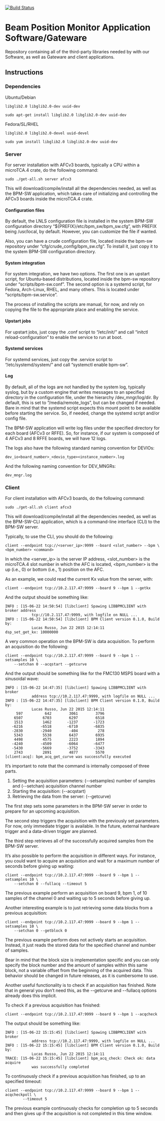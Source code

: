 [![Build
Status](https://travis-ci.org/lnls-dig/bpm-app.svg)](https://travis-ci.org/lnls-dig/bpm-app)

# Beam Position Monitor Application Software/Gateware

Repository containing all of the third-party libraries needed by with our
Software, as well as Gateware and client applications.

## Instructions

### Dependencies

Ubuntu/Debian

    libglib2.0 libglib2.0-dev uuid-dev

    sudo apt-get install libglib2.0 libglib2.0-dev uuid-dev

Fedora/SL/RHEL

    libglib2.0 libglib2.0-devel uuid-devel

    sudo yum install libglib2.0 libglib2.0-dev uuid-dev

### Server

For server installation with AFCv3 boards, typically a CPU within a microTCA.4
crate, do the following command:

    sudo ./get-all.sh server afcv3

This will download/compile/install all the dependencies needed, as well as the
BPM-SW application, which takes care of initializing and controlling the AFCv3
boards inside the microTCA.4 crate.

#### Configuration files

By default, the LNLS configuration file is installed in the system BPM-SW
configuration directory “${PREFIX}/etc/bpm_sw/bpm_sw.cfg”, with PREFIX being
/usr/local, by default. However, you can customize the file if wanted.

Also, you can have a crude configuration file, located inside the bpm-sw
repository under “cfg/crude_config/bpm_sw.cfg”. To install it, just copy it to
the system BPM-SW configuration directory.

#### System integration

For system integration, we have two options. The first one is an upstart
script, for Ubuntu-based distributions, located inside the bpm-sw repository
under “scripts/bpm-sw.conf”. The second option is a systemd script, for Fedora,
Arch-Linux, RHEL, and many others. This is located under
“scripts/bpm-sw.service”.

The process of installing the scripts are manual, for now, and rely on copying
the file to the appropriate place and enabling the service.

#### Upstart jobs

For upstart jobs, just copy the .conf script to “/etc/init/” and call “initctl
reload-configuration” to enable the service to run at boot.

#### Systemd services

For systemd services, just copy the .service script to “/etc/systemd/system/”
and call “systemctl enable bpm-sw”.

#### Log

By default, all of the logs are not handled by the system log, typically
syslog, but by a custom engine that writes messages to an specified directory
in the configuration file, under the hierarchy /dev_mngr/log/dir. By default,
this is set to “/media/remote_logs”, but can be changed if needed. Bare in mind
that the systemd script expects this mount point to be available before
starting the service. So, if needed, change the systemd script and/or config
file.

The BPM-SW application will write log files under the specified directory for
each board (AFCv3 or RFFE). So, for instance, if our system is composed of 4
AFCv3 and 8 RFFE boards, we will have 12 logs.

The logs also have the following standard naming convention for DEVIOs:

    dev_io<board_number>_<devio_type><instance_number>.log

And the following naming convention for DEV_MNGRs:

    dev_mngr.log

### Client

For client installation with AFCv3 boards, do the following command:

    sudo ./get-all.sh client afcv3

This will download/compile/install all the dependencies needed, as well as the
BPM-SW-CLI application, which is a command-line interface (CLI) to the BPM-SW
server.

Typically, to use the CLI, you should do the following:

    client --endpoint tcp://<server_ip>:9999 --board <slot_number> --bpm \
    <bpm_number> <command>

In which the <server_ip> is the server IP address, <slot_number> is the
microTCA.4 slot number in which the AFC is located, <bpm_number> is the up
(i.e., 0) or bottom (i.e., 1) position on the AFC.

As an example, we could read the current Kx value from the server, with:

    client --endpoint tcp://10.2.117.47:9999 --board 9 --bpm 1 --getkx

And the output should be something like:

```
INFO : [15-06-22 14:50:54] [libclient] Spawing LIBBPMCLIENT with broker address
            tcp://10.2.117.47:9999, with logfile on NULL ...
INFO : [15-06-22 14:50:54] [libclient] BPM Client version 0.1.0, Build by:
            Lucas Russo, Jun 22 2015 12:14:11
dsp_set_get_kx: 10000000
```

A very common operation on the BPM-SW is data acquisition. To perform an
acquisition do the following:

    client --endpoint tcp://10.2.117.47:9999 --board 9 --bpm 1 --setsamples 10 \
        --setchan 0 --acqstart --getcurve

And the output should be something like for the FMC130 MSPS board with a
sinusoidal wave:

```
INFO : [15-06-22 14:47:35] [libclient] Spawing LIBBPMCLIENT with broker
            address tcp://10.2.117.47:9999, with logfile on NULL ...
INFO : [15-06-22 14:47:35] [libclient] BPM Client version 0.1.0, Build by:
            Lucas Russo, Jun 22 2015 12:14:11
     597	      642	     3061	     3796
    6507	     6703	     6297	     6518
    1513	     1462	    -1237	    -1723
   -6216	    -6518	    -6710	    -6835
   -2830	    -2940	     -404	      278
    5343	     5538	     6437	     6935
    4498	     4575	     2223	     1894
   -4240	    -4509	    -6064	    -6477
   -5430	    -5669	    -3752	    -3343
    2743	     2891	     4877	     5570
[client:acq]: bpm_acq_get_curve was successfully executed
```

It’s important to note that the command is internally composed of three parts.

1. Setting the acquisition parameters: (--setsamples) number of samples and
    (--setchan) acquisition channel number
2. Starting the acquisition: (--acqstart)
3. Retrieving the data from the server: (--getcurve)

The first step sets some parameters in the BPM-SW server in order to prepare
for an upcoming acquisition.

The second step triggers the acquisition with the previously set parameters.
For now, only immediate trigger is available. In the future, external hardware
trigger and a data-driven trigger are planned.

The third step retrieves all of the successfully acquired samples from the
BPM-SW server.

It’s also possible to perform the acquisition in different ways. For instance,
you could want to acquire an acquisition and wait for a maximum number of
seconds before giving up waiting:

    client --endpoint tcp://10.2.117.47:9999 --board 9 --bpm 1 --setsamples 10 \
        --setchan 0 --fullacq --timeout 5

The previous example perform an acquisition on board 9, bpm 1, of 10 samples
of the channel 0 and waiting up to 5 seconds before giving up.

Another interesting example is to just retrieving some data blocks from a
previous acquisition:

    client --endpoint tcp://10.2.117.47:9999 --board 9 --bpm 1 --setsamples 10 \
        --setchan 0 --getblock 0

The previous example perform does not actively starts an acquisition. Instead,
it just reads the stored data for the specified channel and number of samples.

Bear in mind that the block size is implementation specific and you can only
specify the block number and the amount of samples within this same block, not
a variable offset from the beginning of the acquired data. This behavior should
be changed in future releases, as it is cumbersome to use.

Another useful functionality is to check if an acquisition has finished. Note
that in general you don’t need this, as the --getcurve and --fullacq options
already does this implicit.

To check if a previous acquisition has finished:

    client --endpoint tcp://10.2.117.47:9999 --board 9 --bpm 1 --acqcheck

The output should be something like:

```
INFO : [15-06-22 15:15:45] [libclient] Spawing LIBBPMCLIENT with broker
            address tcp://10.2.117.47:9999, with logfile on NULL ...
INFO : [15-06-22 15:15:45] [libclient] BPM Client version 0.1.0, Build by:
            Lucas Russo, Jun 22 2015 12:14:11
TRACE: [15-06-22 15:15:45] [libclient] bpm_acq_check: Check ok: data acquire
            was successfully completed
```

To continuously check if a previous acquisition has finished, up to an
specified timeout:

    client --endpoint tcp://10.2.117.47:9999 --board 9 --bpm 1 --acqcheckpoll \
            --timeout 5


The previous example continuously checks for completion up to 5 seconds and
then gives up if the acquisition is not completed in this time window.

